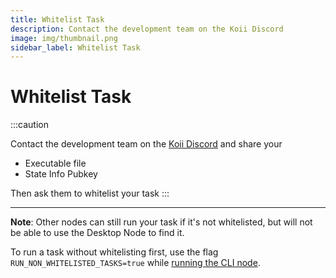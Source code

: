 ```yaml
---
title: Whitelist Task
description: Contact the development team on the Koii Discord
image: img/thumbnail.png
sidebar_label: Whitelist Task
---
```


# Whitelist Task

:::caution

Contact the development team on the [Koii Discord](https://discord.gg/koii) and share your&#x20;

- Executable file
- State Info Pubkey

Then ask them to whitelist your task
:::

---

**Note**: Other nodes can still run your task if it's not whitelisted, but will not be able to use the Desktop Node to find it.&#x20;

To run a task without whitelisting first, use the flag `RUN_NON_WHITELISTED_TASKS=true` while [running the CLI node](/develop/microservices-and-tasks/run-a-task-node).
